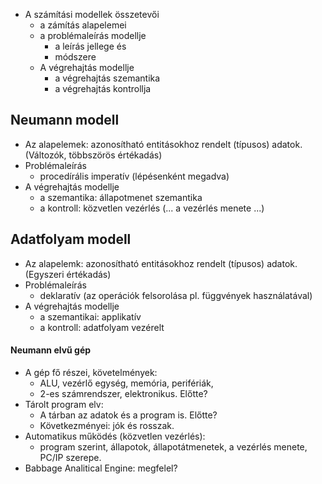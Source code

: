 - A számítási modellek összetevői
	- a zámítás alapelemei 
	- a problémaleírás modellje
		- a leírás jellege és
		- módszere
	- A végrehajtás modellje
		- a végrehajtás szemantika
		- a végrehajtás kontrollja

## Neumann modell
- Az alapelemek: azonosítható entitásokhoz rendelt (típusos) adatok.(Változók, többszörös értékadás)
- Problémaleírás
	- procedírális imperatív (lépésenként megadva)
- A végrehajtás modellje
	- a szemantika: állapotmenet szemantika
	- a kontroll: közvetlen vezérlés (... a vezérlés menete ...)
## Adatfolyam modell
- Az alapelemk: azonosítható entitásokhoz rendelt (típusos) adatok.(Egyszeri értékadás)
- Problémaleírás
	- deklaratív (az operációk felsorolása pl. függvények használatával)
- A végrehajtás modellje
	- a szemantikai: applikatív 
	- a kontroll: adatfolyam vezérelt

#### Neumann elvű gép

-  A gép fő részei, követelmények: 
	- ALU, vezérlő egység, memória, perifériák, 
	- 2-es számrendszer, elektronikus. Előtte?
- Tárolt program elv:
	- A tárban az adatok és a program is. Előtte?
	- Következményei: jók és rosszak. 
- Automatikus működés (közvetlen vezérlés): 
	- program szerint, állapotok, állapotátmenetek, a vezérlés menete, PC/IP szerepe. 
-  Babbage Analitical Engine: megfelel?